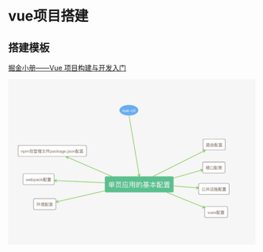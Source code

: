 # vue项目搭建

## 搭建模板

[掘金小册——Vue 项目构建与开发入门](https://juejin.im/book/5b23a5aef265da59716fda09)

![环境区分](../assets/vue单页应用基础配置.jpg)
